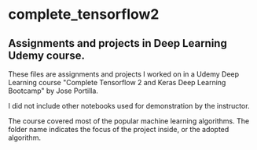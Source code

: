 # complete_tensorflow2
## Assignments and projects in Deep Learning Udemy course.

These files are assignments and projects I worked on in a Udemy Deep Learning course "Complete Tensorflow 2 and Keras Deep Learning Bootcamp" by Jose Portilla.

I did not include other notebooks used for demonstration by the instructor.

The course covered most of the popular machine learning algorithms. The folder name indicates the focus of the project inside, or the adopted algorithm.


